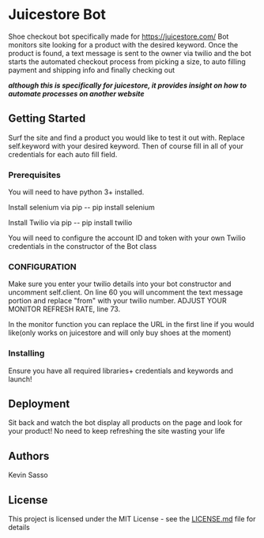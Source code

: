 # Juicestore Bot

Shoe checkout bot specifically made for https://juicestore.com/
Bot monitors site looking for a product with the desired keyword. Once the product is found, a text message is sent to the owner via twilio 
and the bot starts the automated checkout process from picking a size, to auto filling payment and shipping info and finally checking out

***although this is specifically for  juicestore, it provides insight on how to automate processes on another website***


## Getting Started
Surf the site and find a product you would like to test it out with. Replace self.keyword with your desired keyword.
Then of course fill in all of your credentials for each auto fill field.
### Prerequisites

You will  need to have python 3+ installed. 

Install selenium via pip -- pip install selenium

Install Twilio via pip -- pip install twilio

You will need to configure the account ID and token with your own Twilio credentials in the constructor of the Bot class

### CONFIGURATION
Make sure you enter your twilio details into your bot constructor and uncomment self.client. 
On line 60 you will uncomment the text message portion and replace "from" with your twilio number.
ADJUST YOUR MONITOR REFRESH RATE, line 73. 


In the monitor function you can replace the URL in the first line if you would like(only works on juicestore and will only buy shoes at the moment)

### Installing

Ensure you have all required libraries+ credentials and keywords and launch! 
## Deployment

Sit back and watch the bot display all products on the page and look for your product! No need to keep refreshing the site wasting your life

## Authors

Kevin Sasso
## License

This project is licensed under the MIT License - see the [LICENSE.md](LICENSE.md) file for details

